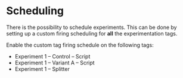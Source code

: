 # Scheduling

There is the possibility to schedule experiments. This can be done by setting up a custom firing scheduling for **all** the experimentation tags.

Enable the custom tag firing schedule on the following tags:

- Experiment 1 – Control – Script
- Experiment 1 – Variant A – Script
- Experiment 1 – Splitter